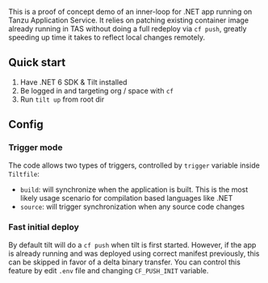 This is a proof of concept demo of an inner-loop for .NET app running on Tanzu Application Service. It relies on patching existing container image already running in TAS without doing a full redeploy via `cf push`, greatly speeding up time it takes to reflect local changes remotely.

## Quick start

1. Have .NET 6 SDK & Tilt installed
2. Be logged in and targeting org / space with `cf`
3. Run `tilt up` from root dir

## Config

### Trigger mode

The code allows two types of triggers, controlled by `trigger` variable inside `Tiltfile`:

- `build`: will synchronize when the application is built. This is the most likely usage scenario for compilation based languages like .NET
- `source`: will trigger synchronization when any source code changes

### Fast initial deploy

By default tilt will do a `cf push` when tilt is first started. However, if the app is already running and was deployed using correct manifest previously, this can be skipped in favor of a delta binary transfer. You can control this feature by edit `.env` file and changing `CF_PUSH_INIT` variable. 

